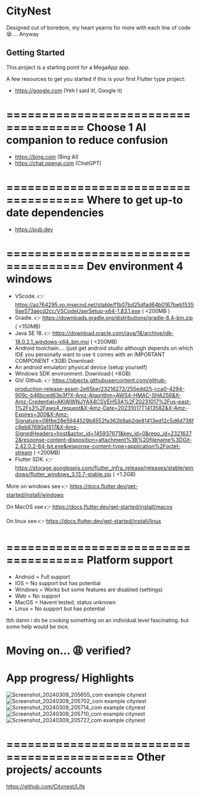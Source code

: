# CityNest

Designed out of boredom, my heart yearns for more with each line of code😪....
Anyway

## Getting Started

This project is a starting point for a MegaApp app.

A few resources to get you started if this is your first Flutter type project:

- https://google.com (Yeh I said it!, Google it)

=====================================
Choose 1 AI companion to reduce confusion
============================================

- https://bing.com (Bing AI)
- https://chat.openai.com (ChatGPT)

=====================================
Where to get up-to date dependencies
============================================

- https://pub.dev

=====================================
Dev environment 4 windows
============================================

- VScode. 👉 https://az764295.vo.msecnd.net/stable/f1b07bd25dfad64b0167beb15359ae573aecd2cc/VSCodeUserSetup-x64-1.83.1.exe ( <200MB )
- Gradle. 👉 https://downloads.gradle.org/distributions/gradle-8.4-bin.zip ( <150MB)
- Java SE 18. 👉 https://download.oracle.com/java/18/archive/jdk-18.0.2.1_windows-x64_bin.msi ( <200MB)
- Android toolchain.... (just get android studio although depends on which IDE you personally want to use
  it comes with an IMPORTANT COMPONENT <3GB) Download:
- An android emulator/ physical device (setup yourself)
- Windows SDK environment. Download:( <6GB)
- Git/ Github. 👉 https://objects.githubusercontent.com/github-production-release-asset-2e65be/23216272/255edd25-cca0-4294-909c-b46bced63e3f?X-Amz-Algorithm=AWS4-HMAC-SHA256&X-Amz-Credential=AKIAIWNJYAX4CSVEH53A%2F20231017%2Fus-east-1%2Fs3%2Faws4_request&X-Amz-Date=20231017T141358Z&X-Amz-Expires=300&X-Amz-Signature=08fbe28e5944529b8552fa362b9ab2de81413ed12c5d6d736fc9eb67690a1517&X-Amz-SignedHeaders=host&actor_id=145937671&key_id=0&repo_id=23216272&response-content-disposition=attachment%3B%20filename%3DGit-2.42.0.2-64-bit.exe&response-content-type=application%2Foctet-stream ( <200MB)
- Flutter SDK. 👉 https://storage.googleapis.com/flutter_infra_release/releases/stable/windows/flutter_windows_3.13.7-stable.zip ( <1.2GB)

More on windows see 👉 https://docs.flutter.dev/get-started/install/windows

On MacOS see 👉 https://docs.flutter.dev/get-started/install/macos

On linux see 👉 https://docs.flutter.dev/get-started/install/linux

=====================================
Platform support
============================================

- Android = Full support
- IOS = No support but has potential
- Windows = Works but some features are disabled (settings)
- Web = No support
- MacOS = Havent tested, status unknown
- Linux = No support but has potential

tbh damn i do be cooking something on an individual level
fascinating.  but some help would be nice.

Moving on...
😩
verified?
============================================
App progress/ Highlights
============================================

![Screenshot_20240309_205655_com example citynest](https://github.com/G-Titan/CityNest/assets/145937671/ba8367fc-67f6-490b-a3c8-fe49239fa811)
![Screenshot_20240309_205702_com example citynest](https://github.com/G-Titan/CityNest/assets/145937671/a31d4615-934d-4f33-9596-11900e166c6d)  
![Screenshot_20240309_205714_com example citynest](https://github.com/G-Titan/CityNest/assets/145937671/5f2ca645-456c-4049-9e53-cf259042bced)  
![Screenshot_20240309_205710_com example citynest](https://github.com/G-Titan/CityNest/assets/145937671/684b3474-0554-4b42-8c5d-677bb0b7a622)
![Screenshot_20240309_205727_com example citynest](https://github.com/G-Titan/CityNest/assets/145937671/7d17b0c1-2aa4-4c1d-b113-9a6871302726)

============================================
Other projects/ accounts
============================================
https://github.com/Citynest/Life